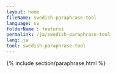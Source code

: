 ```yaml
---
layout: home
fileName: swedish-paraphrase-tool
language: sv    
folderName : features
permalink: /ja/swedish-paraphrase-tool
lang: ja
tool: swedish-paraphrase-tool
---
```

{% include section/paraphrase.html %}
